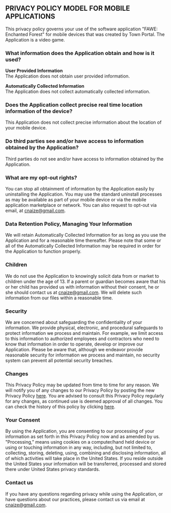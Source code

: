 ## PRIVACY POLICY MODEL FOR MOBILE APPLICATIONS

This privacy policy governs your use of the software application "FAWE: Enchanted Forest" for mobile devices that was created by Town Portal. The Application is a video game.

### What information does the Application obtain and how is it used?

**User Provided Information**\
The Application does not obtain user provided information.

**Automatically Collected Information**\
The Application does not collect automatically collected information.

### Does the Application collect precise real time location information of the device?
This Application does not collect precise information about the location of your mobile device.

### Do third parties see and/or have access to information obtained by the Application?
Third parties do not see and/or have access to information obtained by the Application.

### What are my opt-out rights?
You can stop all obtainment of information by the Application easily by uninstalling the Application. You may use the standard uninstall processes as may be available as part of your mobile device or via the mobile application marketplace or network. You can also request to opt-out via email, at cnaize@gmail.com.

### **Data Retention Policy, Managing Your Information**
We will retain Automatically Collected Information for as long as you use the Application and for a reasonable time thereafter. Please note that some or all of the Automatically Collected Information may be required in order for the Application to function properly.

### **Children**
We do not use the Application to knowingly solicit data from or market to children under the age of 13. If a parent or guardian becomes aware that his or her child has provided us with information without their consent, he or she should contact us at cnaize@gmail.com. We will delete such information from our files within a reasonable time.

### **Security**
We are concerned about safeguarding the confidentiality of your information. We provide physical, electronic, and procedural safeguards to protect information we process and maintain. For example, we limit access to this information to authorized employees and contractors who need to know that information in order to operate, develop or improve our Application. Please be aware that, although we endeavor provide reasonable security for information we process and maintain, no security system can prevent all potential security breaches.

### **Changes**
This Privacy Policy may be updated from time to time for any reason. We will notify you of any changes to our Privacy Policy by posting the new Privacy Policy [here](https://cnaize.github.io/fawe-policy/). You are advised to consult this Privacy Policy regularly for any changes, as continued use is deemed approval of all changes. You can check the history of this policy by clicking [here](https://github.com/cnaize/fawe-policy/commits/gh-pages/index.md).

### **Your Consent**
By using the Application, you are consenting to our processing of your information as set forth in this Privacy Policy now and as amended by us. "Processing,” means using cookies on a computer/hand held device or using or touching information in any way, including, but not limited to, collecting, storing, deleting, using, combining and disclosing information, all of which activities will take place in the United States. If you reside outside the United States your information will be transferred, processed and stored there under United States privacy standards.

### **Contact us**
If you have any questions regarding privacy while using the Application, or have questions about our practices, please contact us via email at cnaize@gmail.com.
